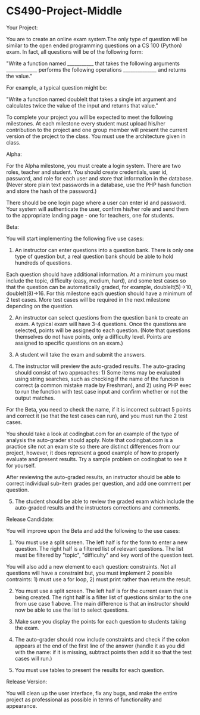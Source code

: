 # CS490-Project-Middle
Your Project:

You are to create an online exam system.The only type of question  will be similar to the open ended programming questions on a CS 100 (Python) exam. In fact, all questions will be of the following form:

"Write a function named ___________ that takes the following arguments _____________ performs the following operations ______________ and returns the value."

For example, a typical question might be:

"Write a function named doubleIt that takes a single int argument and calculates twice the value of the input and returns that value."

To complete your project you will be expected to meet the following milestones. At each milestone every student must upload his/her contribution to the project and one group member will present the current version of the project to the class. You must use the architecture given in class.

Alpha:

For the Alpha milestone, you must create a login system. There are two roles, teacher and student. You should create credentials, user id, password, and role for each user and store that information in the database. (Never store plain text passwords in a database, use the PHP hash function and store the hash of the password.)

There should be one login page where a user can enter id and password. Your system will authenticate the user, confirm his/her role and send them to the appropriate landing page - one for teachers, one for students.

Beta:

You will start implementing the following five use cases:

1) An instructor can enter questions into a question bank. There is only one type of question but, a real question bank should be able to hold hundreds of questions.

Each question should have additional information. At a minimum you must include the topic, difficulty (easy, medium, hard), and some test cases so that the question can be automatically graded, for example, doubleIt(5)->10, doubleIt(8)->16. For this milestone each question should have a minimum of 2 test cases. More test cases will be required in the next milestone depending on the question.

2) An instructor can select questions from the question bank to create an exam. A typical exam will have 3-4 questions. Once the questions are selected, points will be assigned to each question. (Note that questions themselves do not have points, only a difficulty level. Points are assigned to specific questions on an exam.)

3) A student will take the exam and submit the answers.

4) The instructor will preview the auto-graded results. The auto-grading should consist of two approaches: 1) Some items may be evaluated using string searches, such as checking if the name of the funcion is correct (a common mistake made by Freshman), and 2) using PHP exec to run the function with test case input and confirm whether or not the output matches.

For the Beta, you need to check the name, if it is incorrect subtract 5 points and correct it (so that the test cases can run), and you must run the 2 test cases.

You should take a look at codingbat.com for an example of the type of analysis the auto-grader should apply. Note that codingbat.com is a practice site not an exam site so there are distinct differences from our project, however, it does represent  a good example of how to properly evaluate and present results. Try a sample problem on codingbat to see it for yourself.

After reviewing the auto-graded results, an instructor should be able to correct individual sub-item grades per question, and add one comment per question.

5) The student should be able to review the graded exam which include the auto-graded results and the instructors corrections and comments.

Release Candidate:

You will improve upon the Beta and add the following to the use cases:

1) You must use a split screen. The left half is for the form to enter a new question. The right half is a filtered list of relevant questions. The list must be filtered by "topic", "difficulty" and key word of the question text. 

You will also add a new element to each question: constraints. Not all questions will have a constraint but, you must implement 2 possible contraints: 1) must use a for loop, 2) must print rather than return the result.

2) You must use a split screen. The left half is for the current exam that is being created. The right half is a filter list of questions similar to the one from use case 1 above. The main difference is that an instructor should now be able to use the list to select questions.

3) Make sure you display the points for each question to students taking the exam.

4) The auto-grader should now include constraints and check if the colon appears at the end of the first line of the answer (handle it as you did with the name: if it is missing, subtract points then add it so that the test cases will run.)

5) You must use tables to present the results for each question.

Release Version:

You will clean up the user interface, fix any bugs, and make the entire project as professional as possible in terms of functionality and appearance.





